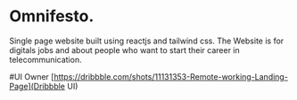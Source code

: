 # Omnifesto.
Single page website built using reactjs and tailwind css. The Website is for digitals jobs and about people who want to start their career in telecommunication.

#UI Owner
[https://dribbble.com/shots/11131353-Remote-working-Landing-Page](Dribbble UI)


